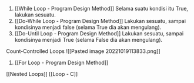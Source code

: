 1. [[While Loop - Program Design Method]]
   Selama suatu kondisi itu True, lakukan sesuatu.
2. [[Do-While Loop - Program Design Method]]
   Lakukan sesuatu, sampai kondisinya menjadi false (selama True dia akan mengulang).
3. [[Do-Until Loop - Program Design Method]]
   Lakukan sesuatu, sampai kondisinya menjadi True (selama False dia akan mengulang).

Count-Controlled Loops
![[Pasted image 20221019113833.png]]
1. [[For Loop - Program Design Method]]

[[Nested Loops]]
[[Loop - C]]
